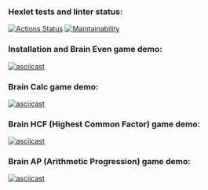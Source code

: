 ### Hexlet tests and linter status:
[![Actions Status](https://github.com/Simon-The-Human/python-project-49/workflows/hexlet-check/badge.svg)](https://github.com/Simon-The-Human/python-project-49/actions)
[![Maintainability](https://api.codeclimate.com/v1/badges/3359dd1d85137df7075b/maintainability)](https://codeclimate.com/github/Simon-The-Human/python-project-49/maintainability)

### Installation and Brain Even game demo:
[![asciicast](https://asciinema.org/a/QeMABsUDbS1D0tM6IOWJucn05.svg)](https://asciinema.org/a/QeMABsUDbS1D0tM6IOWJucn05)

### Brain Calc game demo:
[![asciicast](https://asciinema.org/a/8OPciDEhc8R7boYPu7rYzMxKM.svg)](https://asciinema.org/a/8OPciDEhc8R7boYPu7rYzMxKM)

### Brain HCF (Highest Common Factor) game demo:
[![asciicast](https://asciinema.org/a/7xp0e1wBhaWOEzLoMiFQT3WIs.svg)](https://asciinema.org/a/7xp0e1wBhaWOEzLoMiFQT3WIs)

### Brain AP (Arithmetic Progression) game demo:
[![asciicast](https://asciinema.org/a/Mbdo8OWaU5GjEfpuXnyoKTGma.svg)](https://asciinema.org/a/Mbdo8OWaU5GjEfpuXnyoKTGma)
